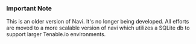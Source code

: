 

### Important Note
This is an older version of Navi. It's no longer being developed.  All efforts are moved to a more scalable version of navi which utilizes a SQLite db to support larger Tenable.io environments.
  
